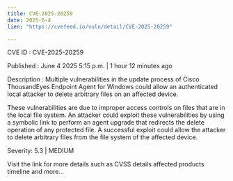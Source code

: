 ```yaml
---
title: CVE-2025-20259
date: 2025-6-4
lien: "https://cvefeed.io/vuln/detail/CVE-2025-20259"

---
```


CVE ID : CVE-2025-20259

Published :  June 4
2025
5:15 p.m. | 1 hour
12 minutes ago

Description : Multiple vulnerabilities in the update process of Cisco ThousandEyes Endpoint Agent for Windows could allow an authenticated
local attacker to delete arbitrary files on an affected device.

These vulnerabilities are due to improper access controls on files that are in the local file system. An attacker could exploit these vulnerabilities by using a symbolic link to perform an agent upgrade that redirects the delete operation of any protected file. A successful exploit could allow the attacker to delete arbitrary files from the file system of the affected device.

Severity: 5.3 | MEDIUM

Visit the link for more details
such as CVSS details
affected products
timeline
and more...

